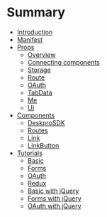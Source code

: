 # Summary

* [Introduction](README.md)
* [Manifest](manifest.md)
* [Props]()
    * [Overview](props/overview.md)
    * [Connecting components](props/connecting.md)
    * [Storage](props/storage.md)
    * [Route](props/route.md)
    * [OAuth](props/oauth.md)
    * [TabData](props/tabdata.md)
    * [Me](props/me.md)
    * [UI](props/ui.md)
* [Components]()
    * [DeskproSDK](components/deskprosdk.md)
    * [Routes](components/routes.md)
    * [Link](components/link.md)
    * [LinkButton](components/linkbutton.md)
* [Tutorials]()
    * [Basic](tutorials/basic.md)
    * [Forms](tutorials/form.md)
    * [OAuth](tutorials/oauth.md)
    * [Redux](tutorials/redux.md)
    * [Basic with jQuery](tutorials/jquery-basic.md)
    * [Forms with jQuery](tutorials/jquery-form.md)
    * [OAuth with jQuery](tutorials/jquery-oauth.md)